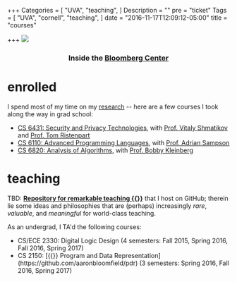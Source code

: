+++
Categories = [
  "UVA",
  "teaching",
]
Description = ""
pre = "ticket"
Tags = [
  "UVA",
  "cornell",
  "teaching",
]
date = "2016-11-17T12:09:12-05:00"
title = "courses"

+++
<img src="/img/bloomberg.jpg">
### <div style="text-align:center">Inside the [Bloomberg Center](https://tech.cornell.edu/campus/bloomberg-center)</div>


# enrolled
I spend most of my time on my [research](/research/) -- here are a few
courses I took along the way in grad school:

<ul class="ul-interests fa-ul">
<li>
<i class="fa-li fa fa-university"></i>
<a href="https://www.cs.cornell.edu/~shmat/courses/cs6431/" target="_blank" rel="noopener">CS 6431: Security and Privacy Technologies</a>, with 
<a href="https://www.cs.cornell.edu/~shmat/" target="_blank" rel="noopener">Prof. Vitaly Shmatikov</a>
and
<a href="https://rist.tech.cornell.edu/" target="_blank" rel="noopener">Prof. Tom Ristenpart</a>
</li>
<li>
<i class="fa-li fa fa-university"></i>
<a href="https://www.cs.cornell.edu/courses/cs6110/2018sp/" target="_blank" rel="noopener">CS 6110: Advanced Programming Languages</a>, with 
<a href="https://www.cs.cornell.edu/~asampson/" target="_blank" rel="noopener">Prof. Adrian
Sampson</a>
</li>
<li>
<i class="fa-li fa fa-university"></i>
<a href="https://www.cs.cornell.edu/courses/cs6820/2017fa/" target="_blank" rel="noopener">CS 6820: Analysis of Algorithms</a>, with 
<a href="https://www.cs.cornell.edu/~rdk/" target="_blank" rel="noopener">Prof. Bobby Kleinberg</a>
</li>
</ul>

# teaching
TBD: [**Repository for remarkable
teaching {{<fa github>}}**](https://github.com/havron/teaching) that I host on
GitHub; therein lie some ideas and philosophies that are (perhaps)
increasingly *rare*, *valuable*, and *meaningful* for world-class teaching.

As an undergrad, I TA'd the following courses:
<ul class="ul-interests fa-ul">
<li>
<i class="fa-li fa fa-university"></i>
CS/ECE 2330: Digital Logic
Design (4 semesters: Fall 2015, Spring 2016, Fall 2016, Spring 2017)
</li>
<li>
<i class="fa-li fa fa-university"></i>
CS 2150: [{{<fa github>}} Program and Data
Representation](https://github.com/aaronbloomfield/pdr)
(3 semesters: Spring 2016, Fall 2016, Spring 2017)
</li>
</ul>

